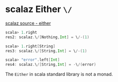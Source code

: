 # scalaz Either `\/`

[scalaz source - either](https://github.com/scalaz/scalaz/blob/series/7.2.x/core/src/main/scala/scalaz/Either.scala)

```scala
scala> 1.right
res2: scalaz.\/[Nothing,Int] = \/-(1)

scala> 1.right[String]
res3: scalaz.\/[String,Int] = \/-(1)

scala> "error".left[Int]
res4: scalaz.\/[String,Int] = -\/(error)
```

The `Either` in scala standard library is not a monad.

```scala
```